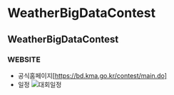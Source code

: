 # WeatherBigDataContest
WeatherBigDataContest
---------------
### WEBSITE
 - 공식홈페이지[https://bd.kma.go.kr/contest/main.do]
 - 일정
 ![대회일정](c:\Users\YJM\Desktop\대회일정.PNG)
 
